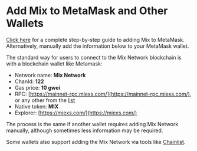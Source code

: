 # Add Mix to MetaMask and Other Wallets

[Click here](https://news.fuse.io/how-to-add-fuse-network-to-metamask/) for a complete step-by-step guide to adding Mix to MetaMask. Alternatively, manually add the information below to your MetaMask wallet.

The standard way for users to connect to the Mix Network blockchain is with a blockchain wallet like Metamask:

* Network name: **Mix Network**
* ChanId: **122**
* Gas price: **10 gwei**
* RPC: [https://mainnet-rpc.miexs.com/](https://mainnet-rpc.miexs.com/), or any other from the [list](../rpc.md)
* Native token: **MIX**
* Explorer: [https://miexs.com/](https://miexs.com/)

The process is the same if another wallet requires adding Mix Network manually, although sometimes less information may be required.

Some wallets also support adding the Mix Network via tools like [Chainlist](https://chainlist.org/).
